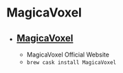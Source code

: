 # MagicaVoxel
- [MagicaVoxel](https://ephtracy.github.io/)
  - 
  - MagicaVoxel Official Website
  - `brew cask install MagicaVoxel`
